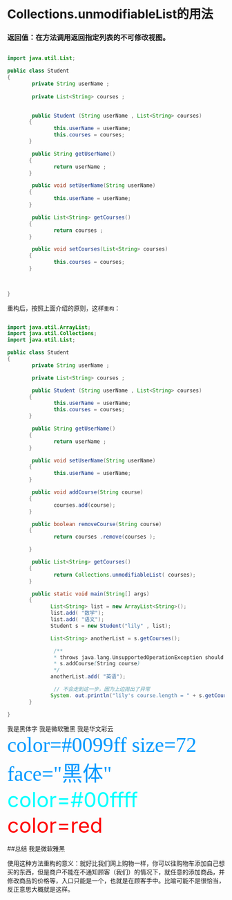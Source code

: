# Collections.unmodifiableList的用法

### 返回值：在方法调用返回指定列表的不可修改视图。
```java

import java.util.List;

public class Student
{
        private String userName ;
       
        private List<String> courses ;
       

        public Student (String userName , List<String> courses)
       {
               this.userName = userName;
               this.courses = courses;
       }

        public String getUserName()
       {
               return userName ;
       }

        public void setUserName(String userName)
       {
               this.userName = userName;
       }

        public List<String> getCourses()
       {
               return courses ;
       }

        public void setCourses(List<String> courses)
       {
               this.courses = courses;
       }
       
       

}

```


重构后，按照上面介绍的原则，这样`重构`：


```java

import java.util.ArrayList;
import java.util.Collections;
import java.util.List;

public class Student
{
        private String userName ;

        private List<String> courses ;

        public Student (String userName , List<String> courses)
       {
               this.userName = userName;
               this.courses = courses;
       }

        public String getUserName()
       {
               return userName ;
       }

        public void setUserName(String userName)
       {
               this.userName = userName;
       }

        public void addCourse(String course)
       {
               courses.add(course);
       }

        public boolean removeCourse(String course)
       {
               return courses .remove(courses );

       }

        public List<String> getCourses()
       {
               return Collections.unmodifiableList( courses);
       }

        public static void main(String[] args)
       {
              List<String> list = new ArrayList<String>();
              list.add( "数学");
              list.add( "语文");
              Student s = new Student("lily" , list);

              List<String> anotherList = s.getCourses();

               /**
               * throws java.lang.UnsupportedOperationException should replace with
               * s.addCourse(String course)
               */
              anotherList.add( "英语");

               // 不会走到这一步，因为上边抛出了异常
              System. out.println("lily's course.length = " + s.getCourses().size());
       }

}

```

<font face="黑体">我是黑体字</font>
<font face="微软雅黑">我是微软雅黑</font>
<font face="STCAIYUN">我是华文彩云</font>
<font color=#0099ff size=7 face="黑体">color=#0099ff size=72 face="黑体"</font>
<font color=#00ffff size=72>color=#00ffff</font>
<font color=red size=72>color=red</font>



##总结
<font face="微软雅黑">我是微软雅黑</font>

<font color="red" face="微软雅黑"></font>使用这种方法重构的意义：就好比我们网上购物一样，你可以往购物车添加自己想买的东西，但是商户不能在不通知顾客（我们）的情况下，就任意的添加商品，并修改商品的价格等，入口只能是一个，也就是在顾客手中。比喻可能不是很恰当，反正意思大概就是这样。</font>




